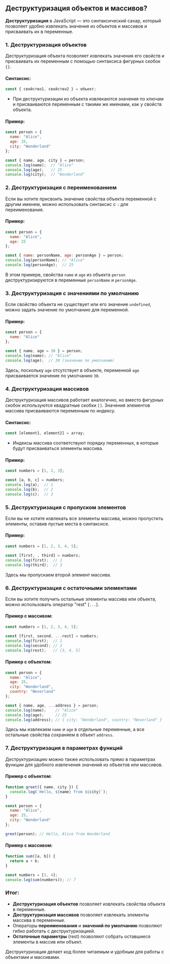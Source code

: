 ## Деструктуризация объектов и массивов?

**Деструктуризация** в JavaScript — это синтаксический сахар, который позволяет удобно извлекать значения из объектов и массивов и присваивать их в переменные.

### 1. **Деструктуризация объектов**

Деструктуризация объекта позволяет извлекать значения его свойств и присваивать их переменным с помощью синтаксиса фигурных скобок `{}`.

#### Синтаксис:
```javascript
const { свойство1, свойство2 } = объект;
```

- При деструктуризации из объекта извлекаются значения по ключам и присваиваются переменным с такими же именами, как у свойств объекта.

#### Пример:
```javascript
const person = {
  name: "Alice",
  age: 25,
  city: "Wonderland"
};

const { name, age, city } = person;
console.log(name);  // "Alice"
console.log(age);   // 25
console.log(city);  // "Wonderland"
```

### 2. **Деструктуризация с переименованием**

Если вы хотите присвоить значение свойства объекта переменной с другим именем, можно использовать синтаксис с `:` для переименования.

#### Пример:
```javascript
const person = {
  name: "Alice",
  age: 25
};

const { name: personName, age: personAge } = person;
console.log(personName); // "Alice"
console.log(personAge);  // 25
```

В этом примере, свойства `name` и `age` из объекта `person` деструктуризируются в переменные `personName` и `personAge`.

### 3. **Деструктуризация с значениями по умолчанию**

Если свойство объекта не существует или его значение `undefined`, можно задать значение по умолчанию для переменной.

#### Пример:
```javascript
const person = {
  name: "Alice"
};

const { name, age = 30 } = person;
console.log(name); // "Alice"
console.log(age);  // 30 (значение по умолчанию)
```

Здесь, поскольку `age` отсутствует в объекте, переменной `age` присваивается значение по умолчанию `30`.

### 4. **Деструктуризация массивов**

Деструктуризация массивов работает аналогично, но вместо фигурных скобок используются квадратные скобки `[]`. Значения элементов массива присваиваются переменным по индексу.

#### Синтаксис:
```javascript
const [element1, element2] = array;
```

- Индексы массива соответствуют порядку переменных, в которые будут присваиваться элементы массива.

#### Пример:
```javascript
const numbers = [1, 2, 3];

const [a, b, c] = numbers;
console.log(a);  // 1
console.log(b);  // 2
console.log(c);  // 3
```

### 5. **Деструктуризация с пропуском элементов**

Если вы не хотите извлекать все элементы массива, можно пропустить элементы, оставив пустые места в синтаксисе.

#### Пример:
```javascript
const numbers = [1, 2, 3, 4, 5];

const [first, , third] = numbers;
console.log(first);  // 1
console.log(third);  // 3
```

Здесь мы пропускаем второй элемент массива.

### 6. **Деструктуризация с остаточными элементами**

Если вы хотите получить остальные элементы массива или объекта, можно использовать оператор "rest" (`...`).

#### Пример с массивом:
```javascript
const numbers = [1, 2, 3, 4, 5];

const [first, second, ...rest] = numbers;
console.log(first);  // 1
console.log(second); // 2
console.log(rest);   // [3, 4, 5]
```

#### Пример с объектом:
```javascript
const person = {
  name: "Alice",
  age: 25,
  city: "Wonderland",
  country: "Neverland"
};

const { name, age, ...address } = person;
console.log(name);    // "Alice"
console.log(age);     // 25
console.log(address); // { city: "Wonderland", country: "Neverland" }
```

Здесь мы извлекаем `name` и `age` в отдельные переменные, а все остальные свойства сохраняем в объект `address`.

### 7. **Деструктуризация в параметрах функций**

Деструктуризацию можно также использовать прямо в параметрах функции для удобного извлечения значений из объектов или массивов.

#### Пример с объектом:
```javascript
function greet({ name, city }) {
  console.log(`Hello, ${name} from ${city}`);
}

const person = {
  name: "Alice",
  age: 25,
  city: "Wonderland"
};

greet(person); // Hello, Alice from Wonderland
```

#### Пример с массивом:
```javascript
function sum([a, b]) {
  return a + b;
}

const numbers = [3, 4];
console.log(sum(numbers)); // 7
```

### Итог:

- **Деструктуризация объектов** позволяет извлекать свойства объекта в переменные.
- **Деструктуризация массивов** позволяет извлекать элементы массива в переменные.
- Операторы **переименования** и **значений по умолчанию** позволяют гибко работать с деструктуризацией.
- **Остаточные параметры** (rest) позволяют собрать оставшиеся элементы в массив или объект.

Деструктуризация делает код более читаемым и удобным для работы с объектами и массивами.